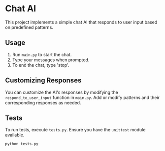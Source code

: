 # Chat AI

This project implements a simple chat AI that responds to user input based on predefined patterns.

## Usage

1. Run `main.py` to start the chat.
2. Type your messages when prompted.
3. To end the chat, type 'stop'.

## Customizing Responses

You can customize the AI's responses by modifying the `respond_to_user_input` function in `main.py`. Add or modify patterns and their corresponding responses as needed.

## Tests

To run tests, execute `tests.py`. Ensure you have the `unittest` module available.

```bash
python tests.py
